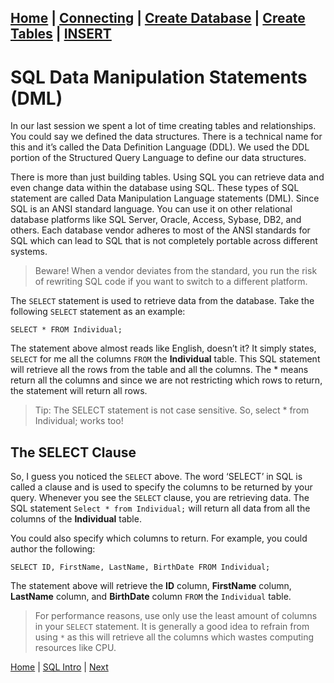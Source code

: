 [Home](/) | [Connecting](/2-connecting/) | [Create Database](/3-create-database/) | [Create Tables](/4-create-table/) | [INSERT](/5-insert/)  
---

# SQL Data Manipulation Statements (DML)

In our last session we spent a lot of time creating tables and relationships.  You could say we defined the data structures.  There is a technical name for this and it’s called the Data Definition Language (DDL).   We used the DDL portion of the Structured Query Language to define our data structures.  

There is more than just building tables.  Using SQL you can retrieve data and even change data within the database using SQL.  These types of SQL statement are called Data Manipulation Language statements (DML).  Since SQL is an ANSI standard language. You can use it on other relational database platforms like SQL Server, Oracle, Access, Sybase, DB2, and others.  Each database vendor adheres to most of the ANSI standards for SQL which can lead to SQL that is not completely portable across different systems.  

> Beware! When a vendor deviates from the standard, you run the risk of rewriting SQL code if you want to switch to a different platform.  

The `SELECT` statement is used to retrieve data from the database. Take the following `SELECT` statement as an example:

```
SELECT * FROM Individual;
```

The statement above almost reads like English, doesn’t it?  It simply states, `SELECT` for me all the columns `FROM` the **Individual** table.  This SQL statement will retrieve all the rows from the table and all the columns.  The * means return all the columns and since we are not restricting which rows to return, the statement will return all rows.

> Tip:  The SELECT statement is not case sensitive.  So, select * from Individual; works too!

## The SELECT Clause

So, I guess you noticed the `SELECT` above.  The word ‘SELECT’ in SQL is called a clause and is used to specify the columns to be returned by your query.  Whenever you see the `SELECT` clause, you are retrieving data.  The SQL statement `Select * from Individual;` will return all data from all the columns of the **Individual** table.  

You could also specify which columns to return.  For example, you could author the following:

```
SELECT ID, FirstName, LastName, BirthDate FROM Individual;
```

The statement above will retrieve the **ID** column, **FirstName** column, **LastName** column, and **BirthDate** column `FROM` the `Individual` table.

> For performance reasons, use only use the least amount of columns in your `SELECT` statement.  It is generally a good idea to refrain from using `*` as this will retrieve all the columns which wastes computing resources like CPU.    




[Home](/)  |  [SQL Intro](/9-sql-intro/)  |  [Next](/9-sql-intro/1)
